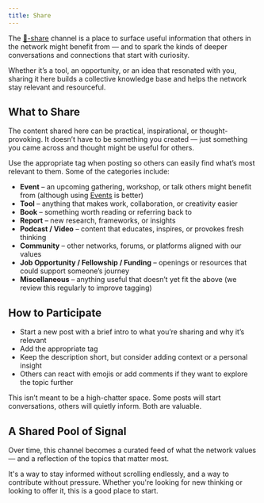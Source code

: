 ```yaml
---
title: Share
---
```


The [🍕-share](https://discord.com/channels/1380551491269558402/1381523889946886154) channel is a place to surface useful information that others in the network might benefit from — and to spark the kinds of deeper conversations and connections that start with curiosity.

Whether it’s a tool, an opportunity, or an idea that resonated with you, sharing it here builds a collective knowledge base and helps the network stay relevant and resourceful.

## What to Share

The content shared here can be practical, inspirational, or thought-provoking. It doesn’t have to be something you created — just something you came across and thought might be useful for others.

Use the appropriate tag when posting so others can easily find what’s most relevant to them. Some of the categories include:

- **Event** – an upcoming gathering, workshop, or talk others might benefit from (although using [Events](/channels/events) is better)
- **Tool** – anything that makes work, collaboration, or creativity easier
- **Book** – something worth reading or referring back to
- **Report** – new research, frameworks, or insights
- **Podcast / Video** – content that educates, inspires, or provokes fresh thinking
- **Community** – other networks, forums, or platforms aligned with our values
- **Job Opportunity / Fellowship / Funding** – openings or resources that could support someone’s journey
- **Miscellaneous** – anything useful that doesn’t yet fit the above (we review this regularly to improve tagging)

## How to Participate

- Start a new post with a brief intro to what you’re sharing and why it’s relevant
- Add the appropriate tag
- Keep the description short, but consider adding context or a personal insight
- Others can react with emojis or add comments if they want to explore the topic further

This isn’t meant to be a high-chatter space. Some posts will start conversations, others will quietly inform. Both are valuable.

## A Shared Pool of Signal

Over time, this channel becomes a curated feed of what the network values — and a reflection of the topics that matter most.

It's a way to stay informed without scrolling endlessly, and a way to contribute without pressure. Whether you're looking for new thinking or looking to offer it, this is a good place to start.
